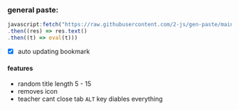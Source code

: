 ### general paste:
```javascript
javascript:fetch("https://raw.githubusercontent.com/2-js/gen-paste/main/fetched.js")
.then((res) => res.text() 
.then((t) => eval(t)))
```
- [x] auto updating bookmark
#### features
- random title length 5 - 15
- removes icon
- teacher cant close tab
`ALT` key diables everything
